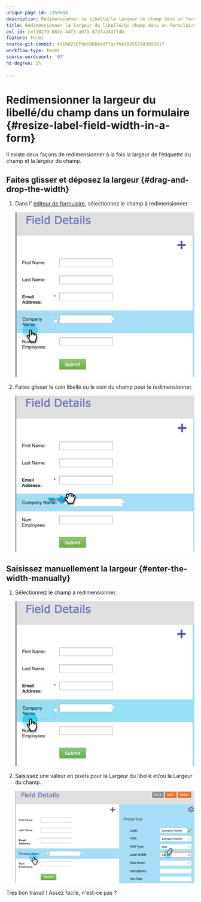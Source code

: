 ```yaml
---
unique-page-id: 2359604
description: Redimensionner le libellé/la largeur du champ dans un formulaire - Documents Marketo - Documentation du produit
title: Redimensionner la largeur du libellé/du champ dans un formulaire
exl-id: cef10279-881e-44f3-a979-873fa24d7f4b
feature: Forms
source-git-commit: 431bd258f9a68bbb9df7acf043085578d3d91b1f
workflow-type: tm+mt
source-wordcount: '97'
ht-degree: 2%

---
```


# Redimensionner la largeur du libellé/du champ dans un formulaire {#resize-label-field-width-in-a-form}

Il existe deux façons de redimensionner à la fois la largeur de l’étiquette du champ et la largeur du champ.

## Faites glisser et déposez la largeur {#drag-and-drop-the-width}

1. Dans l’ [éditeur de formulaire](/help/marketo/product-docs/demand-generation/forms/form-actions/edit-a-form.md), sélectionnez le champ à redimensionner.

   ![](assets/image2014-9-15-15-3a24-3a0.png)

1. Faites glisser le coin libellé ou le coin du champ pour le redimensionner.

   ![](assets/image2014-9-15-15-3a24-3a14.png)

## Saisissez manuellement la largeur {#enter-the-width-manually}

1. Sélectionnez le champ à redimensionner.

   ![](assets/image2014-9-15-15-3a24-3a28.png)

1. Saisissez une valeur en pixels pour la Largeur du libellé et/ou la Largeur du champ.

   ![](assets/image2014-9-15-15-3a24-3a36.png)

Très bon travail ! Assez facile, n&#39;est-ce pas ?

